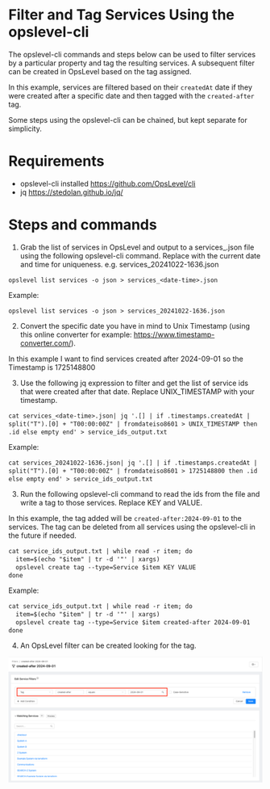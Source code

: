 # Filter and Tag Services Using the opslevel-cli

The opslevel-cli commands and steps below can be used to filter services by a particular property and tag the resulting services. A subsequent filter can be created in OpsLevel based on the tag assigned.

In this example, services are filtered based on their `createdAt` date if they were created after a specific date and then tagged with the `created-after` tag.

Some steps using the opslevel-cli can be chained, but kept separate for simplicity.

# Requirements

* opslevel-cli installed https://github.com/OpsLevel/cli
* jq https://stedolan.github.io/jq/

# Steps and commands

1. Grab the list of services in OpsLevel and output to a services_<date-time>.json file using the following opslevel-cli command. Replace <date-time> with the current date and time for uniqueness. e.g. services_20241022-1636.json

```
opslevel list services -o json > services_<date-time>.json
```

Example:

```
opslevel list services -o json > services_20241022-1636.json
```

2. Convert the specific date you have in mind to Unix Timestamp (using this online converter for example: https://www.timestamp-converter.com/).

In this example I want to find services created after 2024-09-01 so the Timestamp is 1725148800

3. Use the following jq expression to filter and get the list of service ids that were created after that date. Replace UNIX_TIMESTAMP with your timestamp.

```
cat services_<date-time>.json| jq '.[] | if .timestamps.createdAt | split("T").[0] + "T00:00:00Z" | fromdateiso8601 > UNIX_TIMESTAMP then .id else empty end' > service_ids_output.txt
```

Example:
```
cat services_20241022-1636.json| jq '.[] | if .timestamps.createdAt | split("T").[0] + "T00:00:00Z" | fromdateiso8601 > 1725148800 then .id else empty end' > service_ids_output.txt
```

3. Run the following opslevel-cli command to read the ids from the file and write a tag to those services. Replace KEY and VALUE.

In this example, the tag added will be `created-after:2024-09-01` to the services. The tag can be deleted from all services using the opslevel-cli in the future if needed.

```
cat service_ids_output.txt | while read -r item; do
  item=$(echo "$item" | tr -d '"' | xargs)
  opslevel create tag --type=Service $item KEY VALUE
done
```

Example:

```
cat service_ids_output.txt | while read -r item; do
  item=$(echo "$item" | tr -d '"' | xargs)
  opslevel create tag --type=Service $item created-after 2024-09-01
done
```

4. An OpsLevel filter can be created looking for the tag.

![opslevel_filter_based_on_tag](./opslevel_filter_based_on_tag.png)